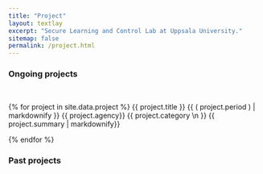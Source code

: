 ```yaml
---
title: "Project"
layout: textlay
excerpt: "Secure Learning and Control Lab at Uppsala University."
sitemap: false
permalink: /project.html
---
```


### Ongoing projects
<br/>

{% for project in site.data.project %}
{{ project.title }} {{ &#40; project.period &#41; | markdownify }}
{{ project.agency}} {{ project.category \n }}
{{ project.summary | markdownify}}
<br/>

{% endfor %}

### Past projects
<br/>
